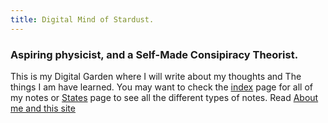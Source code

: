 ```yaml
---
title: Digital Mind of Stardust.
---
```


<h3>Aspiring physicist, and a Self-Made Consipiracy Theorist.</h3>

This is my Digital Garden where I will write about my thoughts and The things I am have learned. You may want to check the <a href="/archive.md">index</a> page for all of my notes or <a href="/states.md">States</a> page to see all the different types of notes. 
Read <a href="/about.md">About me and this site</a>
